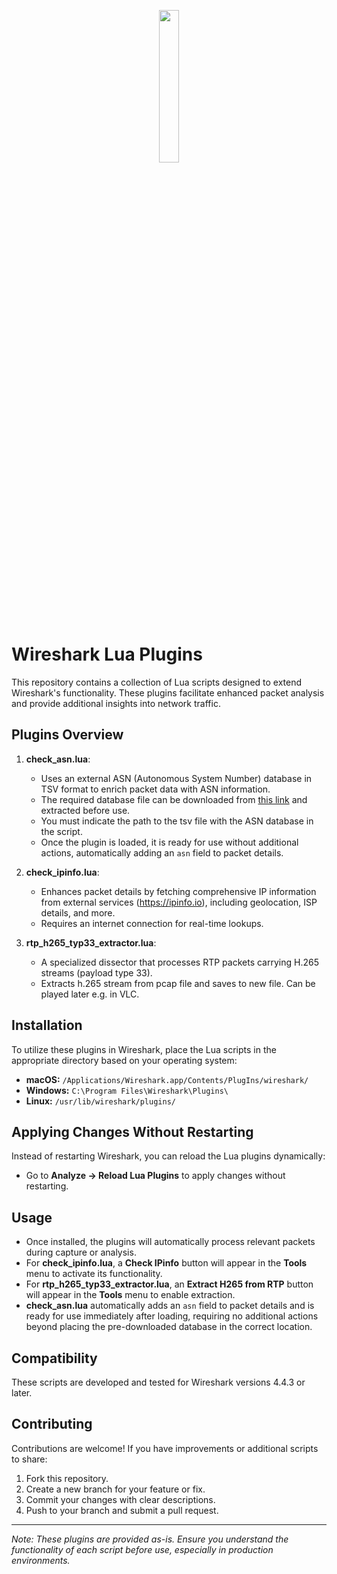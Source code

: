 <p align="center">
  <img src="https://github.com/user-attachments/assets/4893c298-dd62-4d8e-90e0-b4ccf77d74ce" width="25%">
</p>

# Wireshark Lua Plugins

This repository contains a collection of Lua scripts designed to extend Wireshark's functionality. These plugins facilitate enhanced packet analysis and provide additional insights into network traffic.

## Plugins Overview

1. **check_asn.lua**:  
   - Uses an external ASN (Autonomous System Number) database in TSV format to enrich packet data with ASN information.  
   - The required database file can be downloaded from [this link](https://iptoasn.com/data/ip2asn-v4.tsv.gz) and extracted before use.
   - You must indicate the path to the tsv file with the ASN database in the script.
   - Once the plugin is loaded, it is ready for use without additional actions, automatically adding an `asn` field to packet details.  

2. **check_ipinfo.lua**:  
   - Enhances packet details by fetching comprehensive IP information from external services (https://ipinfo.io), including geolocation, ISP details, and more.  
   - Requires an internet connection for real-time lookups.  

3. **rtp_h265_typ33_extractor.lua**:  
   - A specialized dissector that processes RTP packets carrying H.265 streams (payload type 33).  
   - Extracts h.265 stream from pcap file and saves to new file. Can be played later e.g. in VLC.

## Installation

To utilize these plugins in Wireshark, place the Lua scripts in the appropriate directory based on your operating system:

- **macOS:** `/Applications/Wireshark.app/Contents/PlugIns/wireshark/`  
- **Windows:** `C:\Program Files\Wireshark\Plugins\`  
- **Linux:** `/usr/lib/wireshark/plugins/`  

## Applying Changes Without Restarting

Instead of restarting Wireshark, you can reload the Lua plugins dynamically:

- Go to **Analyze -> Reload Lua Plugins** to apply changes without restarting.

## Usage

- Once installed, the plugins will automatically process relevant packets during capture or analysis.
- For **check_ipinfo.lua**, a **Check IPinfo** button will appear in the **Tools** menu to activate its functionality.
- For **rtp_h265_typ33_extractor.lua**, an **Extract H265 from RTP** button will appear in the **Tools** menu to enable extraction.
- **check_asn.lua** automatically adds an `asn` field to packet details and is ready for use immediately after loading, requiring no additional actions beyond placing the pre-downloaded database in the correct location.

## Compatibility

These scripts are developed and tested for Wireshark versions 4.4.3 or later.

## Contributing

Contributions are welcome! If you have improvements or additional scripts to share:

1. Fork this repository.
2. Create a new branch for your feature or fix.
3. Commit your changes with clear descriptions.
4. Push to your branch and submit a pull request.


---

*Note: These plugins are provided as-is. Ensure you understand the functionality of each script before use, especially in production environments.*
